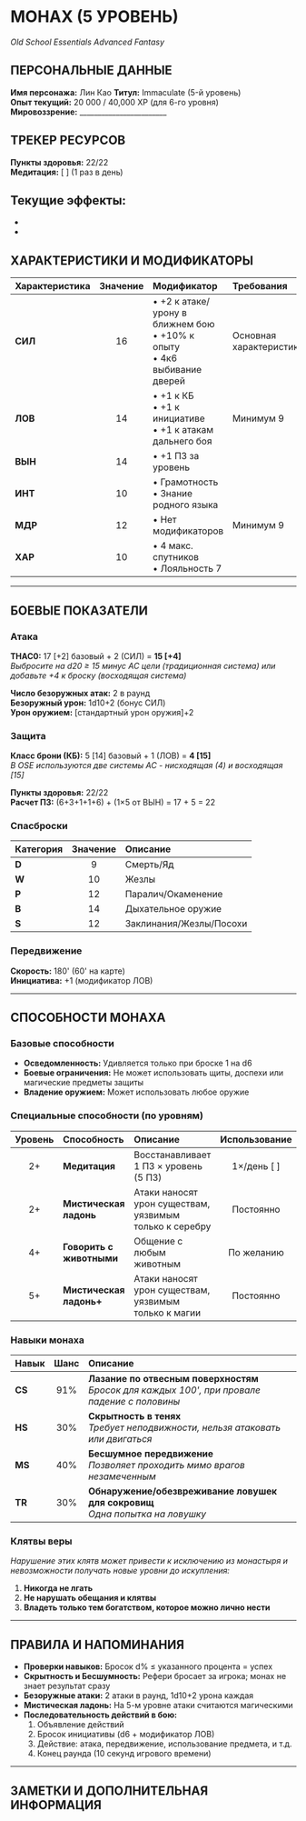 # МОНАХ (5 УРОВЕНЬ)
*Old School Essentials Advanced Fantasy*

## ПЕРСОНАЛЬНЫЕ ДАННЫЕ
**Имя персонажа:** Лин Као
**Титул:** Immaculate (5-й уровень)  
**Опыт текущий:** 20 000 / 40,000 XP (для 6-го уровня)  
**Мировоззрение:** ________________________


## ТРЕКЕР РЕСУРСОВ

**Пункты здоровья:** 22/22  
**Медитация:** [ ] (1 раз в день)

**Текущие эффекты:**
- 
- 
- 



## ХАРАКТЕРИСТИКИ И МОДИФИКАТОРЫ

| Характеристика | Значение | Модификатор | Требования |
|:---------------|:--------:|:------------|:-----------|
| **СИЛ** | 16 | • +2 к атаке/урону в ближнем бою<br>• +10% к опыту<br>• 4к6 выбивание дверей | Основная характеристика |
| **ЛОВ** | 14 | • +1 к КБ<br>• +1 к инициативе<br>• +1 к атакам дальнего боя | Минимум 9 |
| **ВЫН** | 14 | • +1 ПЗ за уровень | |
| **ИНТ** | 10 | • Грамотность<br>• Знание родного языка | |
| **МДР** | 12 | • Нет модификаторов | Минимум 9 |
| **ХАР** | 10 | • 4 макс. спутников<br>• Лояльность 7 | |

---

## БОЕВЫЕ ПОКАЗАТЕЛИ

### Атака
**THAC0:** 17 [+2] базовый + 2 (СИЛ) = **15 [+4]**  
*Выбросите на d20 ≥ 15 минус AC цели (традиционная система) или добавьте +4 к броску (восходящая система)*

**Число безоружных атак:** 2 в раунд  
**Безоружный урон:** 1d10+2 (бонус СИЛ)  
**Урон оружием:** [стандартный урон оружия]+2

### Защита
**Класс брони (КБ):** 5 [14] базовый + 1 (ЛОВ) = **4 [15]**  
*В OSE используются две системы AC - нисходящая (4) и восходящая [15]*

**Пункты здоровья:** 22/22  
**Расчет ПЗ:** (6+3+1+1+6) + (1×5 от ВЫН) = 17 + 5 = 22

### Спасброски

| Категория | Значение | Описание |
|:----------|:--------:|:---------|
| **D** | 9 | Смерть/Яд |
| **W** | 10 | Жезлы |
| **P** | 12 | Паралич/Окаменение |
| **B** | 14 | Дыхательное оружие |
| **S** | 12 | Заклинания/Жезлы/Посохи |

### Передвижение
**Скорость:** 180' (60' на карте)  
**Инициатива:** +1 (модификатор ЛОВ)

---

## СПОСОБНОСТИ МОНАХА

### Базовые способности
- **Осведомленность:** Удивляется только при броске 1 на d6
- **Боевые ограничения:** Не может использовать щиты, доспехи или магические предметы защиты
- **Владение оружием:** Может использовать любое оружие

### Специальные способности (по уровням)
| Уровень | Способность | Описание | Использование |
|:-------:|:------------|:---------|:-------------:|
| 2+ | **Медитация** | Восстанавливает 1 ПЗ × уровень (5 ПЗ) | 1×/день [ ] |
| 2+ | **Мистическая ладонь** | Атаки наносят урон существам, уязвимым только к серебру | Постоянно |
| 4+ | **Говорить с животными** | Общение с любым животным | По желанию |
| 5+ | **Мистическая ладонь+** | Атаки наносят урон существам, уязвимым только к магии | Постоянно |

### Навыки монаха

| Навык | Шанс | Описание |
|:------|:----:|:---------|
| **CS** | 91% | **Лазание по отвесным поверхностям**<br>*Бросок для каждых 100', при провале падение с половины* |
| **HS** | 30% | **Скрытность в тенях**<br>*Требует неподвижности, нельзя атаковать или двигаться* |
| **MS** | 40% | **Бесшумное передвижение**<br>*Позволяет проходить мимо врагов незамеченным* |
| **TR** | 30% | **Обнаружение/обезвреживание ловушек для сокровищ**<br>*Одна попытка на ловушку* |

### Клятвы веры
*Нарушение этих клятв может привести к исключению из монастыря и невозможности получать новые уровни до искупления:*

1. **Никогда не лгать**
2. **Не нарушать обещания и клятвы**
3. **Владеть только тем богатством, которое можно лично нести**

---

## ПРАВИЛА И НАПОМИНАНИЯ

- **Проверки навыков:** Бросок d% ≤ указанного процента = успех
- **Скрытность и Бесшумность:** Рефери бросает за игрока; монах не знает результат сразу
- **Безоружные атаки:** 2 атаки в раунд, 1d10+2 урона каждая
- **Мистическая ладонь:** На 5-м уровне атаки считаются магическими
- **Последовательность действий в бою:**
  1. Объявление действий
  2. Бросок инициативы (d6 + модификатор ЛОВ)
  3. Действие: атака, передвижение, использование предмета, и т.д.
  4. Конец раунда (10 секунд игрового времени)

---

## ЗАМЕТКИ И ДОПОЛНИТЕЛЬНАЯ ИНФОРМАЦИЯ
